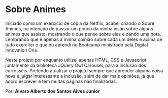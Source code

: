 # Sobre Animes

Iniciado como um exercício de cópia da Netflix, acabei criando o Sobre Animes, na intenção de passar um pouco da minha visão sobre alguns animes que assisto, mostrando o que penso sobre eles e dando uma nota. Lembrando que é apenas a minha opinião sobre cada um deles e acima de tudo exercitar o que eu aprendi no Bootcamp ministrado pela Digital Innovation One.



Neste projeto por enquanto utilizei apenas HTML, CSS e Javascript juntamente da biblioteca JQuery Owl Carousel, para a inclusão dos carrosséis. Pretendo atualizar o projeto sempre que aprender alguma coisa nova e julgar interessante a inclusão, além de dar mais opiniões, já que adoro escrever e tem muitas páginas não finalizadas.

Por: **Alvaro Alberto dos Santos Alves Junior**





